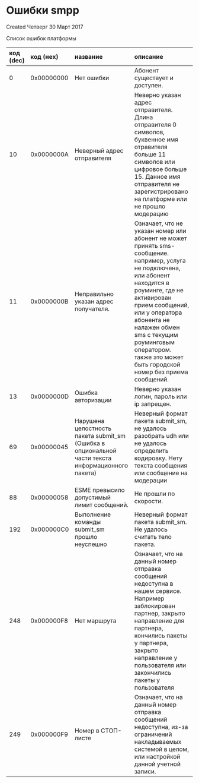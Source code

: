 # Ошибки smpp
Created Четверг 30 Март 2017

Список ошибок платформы

| код (dec) | код (неx)  | название                                                                                          | описание                                                                                                                                                                                                                                                                                                                   |
|:----------|:-----------|:--------------------------------------------------------------------------------------------------|:---------------------------------------------------------------------------------------------------------------------------------------------------------------------------------------------------------------------------------------------------------------------------------------------------------------------------|
| 0         | 0x00000000 | Нет ошибки                                                                                        | Абонент существует и доступен.                                                                                                                                                                                                                                                                                             |
| 10        | 0x0000000A | Неверный адрес отправителя                                                                        | Неверно указан адрес отправителя.  Длина отправителя 0 символов, буквенное имя отравителя больше 11 символов или цифровое больше 15. Данное имя отправителя не зарегистрировано на платформе или не прошло модерацию                                                                                                                      |
| 11        | 0x0000000B | Неправильно указан адрес получателя.                                                              | Означает, что не указан номер или абонент не может принять sms-сообщение. например, услуга не подключена, или абонент находится в роуминге, где не активирован прием сообщений, или у оператора абонента не налажен обмен sms с текущим роуминговым оператором. также это может быть городской номер без приема сообщений. |
| 13        | 0x0000000D | Ошибка авторизации                                                                                | Неверно указан логин, пароль или ip запрещен.                                                                                                                                                                                                                                                                               |
| 69        | 0x00000045 | Нарушена целостность пакета submit_sm (Ошибка в опциональной части текста информационного пакета) | Неверный формат пакета submit_sm, не удалось разобрать udh или не удалось определить кодировку. Нету текста сообщения или сообщение на модерации                                                                                                                                                                           |
| 88        | 0x00000058 | ESME превысило допустимый лимит сообщений.                                                        | Не прошли по скорости.                                                                                                                                                                                                                                                                                                     |
| 192       | 0x000000C0 | Выполнение команды submit_sm прошло неуспешно                                                     | Неверный формат пакета submit_sm. Не удалось считать тело пакета.                                                                                                                                                                                                                                                          |
| 248       | 0x000000F8 | Нет маршрута                                                                                      | Означает, что на данный номер отправка сообщений недоступна в нашем сервисе. Например заблокирован партнер, закрыто направление для партнера, кончились пакеты у партнера, закрыто направление у пользователя или закончились пакеты у пользователя                                                                           |
| 249       | 0x000000F9 | Номер в СТОП-листе                                                                                | Означает, что на данный номер отправка сообщений недоступна, из-за ограничений накладываемых системой в целом, или настройкой данной учетной записи.                                                                                                                                                                       |
